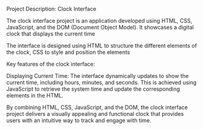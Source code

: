 Project Description: Clock Interface

The clock interface project is an application developed using HTML, CSS, JavaScript, and the DOM (Document Object Model). It showcases a digital clock that displays the current time

The interface is designed using HTML to structure the different elements of the clock, CSS to style and position the elements

Key features of the clock interface:

Displaying Current Time: The interface dynamically updates to show the current time, including hours, minutes, and seconds. This is achieved using JavaScript to retrieve the system time and update the corresponding elements in the HTML.

By combining HTML, CSS, JavaScript, and the DOM, the clock interface project delivers a visually appealing and functional clock that provides users with an intuitive way to track and engage with time.

